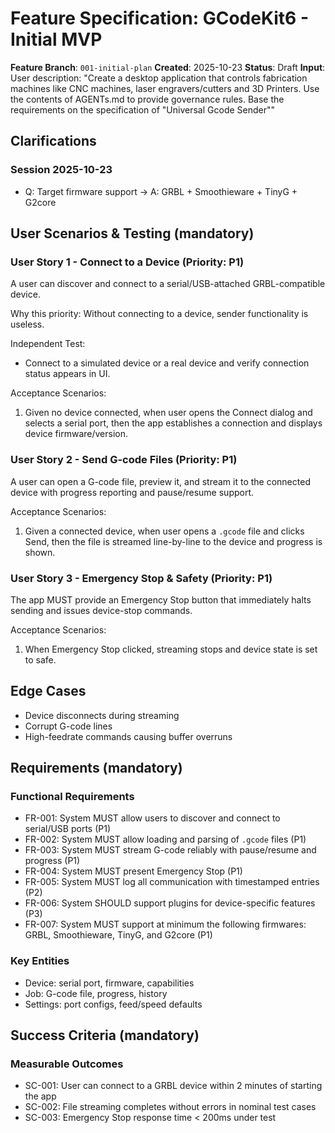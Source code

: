 # Feature Specification: GCodeKit6 - Initial MVP

**Feature Branch**: `001-initial-plan`
**Created**: 2025-10-23
**Status**: Draft
**Input**: User description: "Create a desktop application that controls fabrication machines like CNC machines, laser engravers/cutters and 3D Printers. Use the contents of AGENTs.md to provide governance rules. Base the requirements on the specification of \"Universal Gcode Sender\""

## Clarifications

### Session 2025-10-23
- Q: Target firmware support → A: GRBL + Smoothieware + TinyG + G2core

## User Scenarios & Testing (mandatory)

### User Story 1 - Connect to a Device (Priority: P1)
A user can discover and connect to a serial/USB-attached GRBL-compatible device.

Why this priority: Without connecting to a device, sender functionality is useless.

Independent Test:
- Connect to a simulated device or a real device and verify connection status appears in UI.

Acceptance Scenarios:
1. Given no device connected, when user opens the Connect dialog and selects a serial port, then the app establishes a connection and displays device firmware/version.

### User Story 2 - Send G-code Files (Priority: P1)
A user can open a G-code file, preview it, and stream it to the connected device with progress reporting and pause/resume support.

Acceptance Scenarios:
1. Given a connected device, when user opens a `.gcode` file and clicks Send, then the file is streamed line-by-line to the device and progress is shown.

### User Story 3 - Emergency Stop & Safety (Priority: P1)
The app MUST provide an Emergency Stop button that immediately halts sending and issues device-stop commands.

Acceptance Scenarios:
1. When Emergency Stop clicked, streaming stops and device state is set to safe.

## Edge Cases
- Device disconnects during streaming
- Corrupt G-code lines
- High-feedrate commands causing buffer overruns

## Requirements (mandatory)

### Functional Requirements
- FR-001: System MUST allow users to discover and connect to serial/USB ports (P1)
- FR-002: System MUST allow loading and parsing of `.gcode` files (P1)
- FR-003: System MUST stream G-code reliably with pause/resume and progress (P1)
- FR-004: System MUST present Emergency Stop (P1)
- FR-005: System MUST log all communication with timestamped entries (P2)
- FR-006: System SHOULD support plugins for device-specific features (P3)
 - FR-007: System MUST support at minimum the following firmwares: GRBL, Smoothieware, TinyG, and G2core (P1)

### Key Entities
- Device: serial port, firmware, capabilities
- Job: G-code file, progress, history
- Settings: port configs, feed/speed defaults

## Success Criteria (mandatory)

### Measurable Outcomes
- SC-001: User can connect to a GRBL device within 2 minutes of starting the app
- SC-002: File streaming completes without errors in nominal test cases
- SC-003: Emergency Stop response time < 200ms under test

